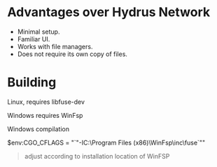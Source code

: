 # Advantages over Hydrus Network
- Minimal setup.
- Familiar UI.
- Works with file managers.
- Does not require its own copy of files.

# Building

Linux, requires libfuse-dev

Windows requires WinFsp

Windows compilation

$env:CGO_CFLAGS = "\`"-IC:\Program Files (x86)\WinFsp\inc\fuse\`""
> adjust according to installation location of WinFSP
